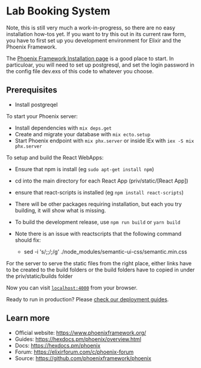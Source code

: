# Lab Booking System

Note, this is still very much a work-in-progress, so there are no easy installation how-tos yet.  If you want to try this out in its current raw form, you have to first set up you development environment for Elixir and the Phoenix Framework.

The [Phoenix Framework Installation page](https://hexdocs.pm/phoenix/installation.html) is a good place to start.
In particuloar, you will need to set up postgresql, and set the login password in the config file dev.exs of this code to whatever you choose.

## Prerequisites
  * Install postgreqel

To start your Phoenix server:

  * Install dependencies with `mix deps.get`
  * Create and migrate your database with `mix ecto.setup`
  * Start Phoenix endpoint with `mix phx.server` or inside IEx with `iex -S mix phx.server`

To setup and build the React WebApps:

  * Ensure that npm is install (eg `sudo apt-get install npm`) 
  * cd into the main directory for each React App (priv/static/[React App])
  * ensure that react-scripts is installed (eg `npm install react-scripts`)
  * There will be other packages requiring installation, but each you try building, it will show what is missing.
  * To build the development release, use `npm run build` or `yarn build`

  * Note there is an issue with reactscripts that the following command should fix:
    * sed -i 's/;;/;/g' ./node_modules/semantic-ui-css/semantic.min.css

For the server to serve the static files from the right place, either links have to be created to the build folders or the build folders have to copied in under the priv/static/builds folder

Now you can visit [`localhost:4000`](http://localhost:4000) from your browser.

Ready to run in production? Please [check our deployment guides](https://hexdocs.pm/phoenix/deployment.html).

## Learn more

  * Official website: https://www.phoenixframework.org/
  * Guides: https://hexdocs.pm/phoenix/overview.html
  * Docs: https://hexdocs.pm/phoenix
  * Forum: https://elixirforum.com/c/phoenix-forum
  * Source: https://github.com/phoenixframework/phoenix
